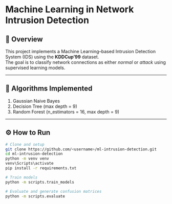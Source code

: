 # Machine Learning in Network Intrusion Detection

## 📘 Overview
This project implements a Machine Learning–based Intrusion Detection System (IDS) using the **KDDCup’99** dataset.  
The goal is to classify network connections as either *normal* or *attack* using supervised learning models.

---

## 🧩 Algorithms Implemented
1. Gaussian Naive Bayes  
2. Decision Tree (max depth = 9)  
3. Random Forest (n_estimators = 16, max depth = 9)

---

## ⚙️ How to Run
```bash
# Clone and setup
git clone https://github.com/<username>/ml-intrusion-detection.git
cd ml-intrusion-detection
python -m venv venv
venv\Scripts\activate
pip install -r requirements.txt

# Train models
python -m scripts.train_models

# Evaluate and generate confusion matrices
python -m scripts.evaluate

